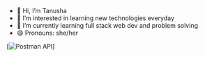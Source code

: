 - 👋 Hi, I’m Tanusha
- 👀 I’m interested in learning new technologies everyday
- 🌱 I’m currently learning full stack web dev and problem solving
- 😄 Pronouns: she/her
<!---
tanushac/tanushac is a ✨ special ✨ repository because its `README.md` (this file) appears on your GitHub profile.
You can click the Preview link to take a look at your changes.
--->
[![Postman API](https://media.licdn.com/dms/image/v2/D4D2DAQFxvMnlUpz6jg/profile-treasury-image-shrink_1920_1920/profile-treasury-image-shrink_1920_1920/0/1729704898077?e=1730311200&v=beta&t=psCvIc9REtfAbtYDs5cRWEnLEemc4nDQcVraRqtpv44)]
